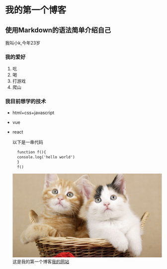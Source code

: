 # 我的第一个博客
##  使用Markdown的语法简单介绍自己
  我叫小k,今年23岁
### 我的爱好
1. 吃
2. 喝
3. 打游戏
4. 爬山
### 我目前想学的技术
* html+css+javascript
* vue
* react

   以下是一串代码
    <body>

        function f(){
        console.log('hello world')
        }
        f()
    </body>

    ![这是一张图片](1.jpeg)
       这是我的第一个博客[我的网站]()